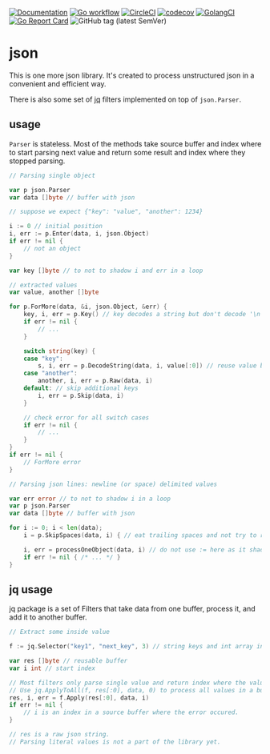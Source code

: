 [![Documentation](https://pkg.go.dev/badge/github.com/nikandfor/json)](https://pkg.go.dev/github.com/nikandfor/json?tab=doc)
[![Go workflow](https://github.com/nikandfor/json/actions/workflows/go.yml/badge.svg)](https://github.com/nikandfor/json/actions/workflows/go.yml)
[![CircleCI](https://circleci.com/gh/nikandfor/json.svg?style=svg)](https://circleci.com/gh/nikandfor/json)
[![codecov](https://codecov.io/gh/nikandfor/json/branch/master/graph/badge.svg)](https://codecov.io/gh/nikandfor/json)
[![GolangCI](https://golangci.com/badges/github.com/nikandfor/json.svg)](https://golangci.com/r/github.com/nikandfor/json)
[![Go Report Card](https://goreportcard.com/badge/github.com/nikandfor/json)](https://goreportcard.com/report/github.com/nikandfor/json)
![GitHub tag (latest SemVer)](https://img.shields.io/github/v/tag/nikandfor/errors?sort=semver)

# json

This is one more json library.
It's created to process unstructured json in a convenient and efficient way.

There is also some set of [jq](https://jqlang.github.io/jq/manual/) filters implemented on top of `json.Parser`.

## usage

`Parser` is stateless.
Most of the methods take source buffer and index where to start parsing next value and return some result and index where they stopped parsing.

```go
// Parsing single object

var p json.Parser
var data []byte // buffer with json

// suppose we expect {"key": "value", "another": 1234}

i := 0 // initial position
i, err := p.Enter(data, i, json.Object)
if err != nil {
	// not an object
}

var key []byte // to not to shadow i and err in a loop

// extracted values
var value, another []byte

for p.ForMore(data, &i, json.Object, &err) {
	key, i, err = p.Key() // key decodes a string but don't decode '\n', '\"', '\xXX' and others
	if err != nil {
		// ...
	}

	switch string(key) {
	case "key":
		s, i, err = p.DecodeString(data, i, value[:0]) // reuse value buffer if we are in a loop or something
	case "another":
		another, i, err = p.Raw(data, i)
	default: // skip additional keys
		i, err = p.Skip(data, i)
	}

	// check error for all switch cases
	if err != nil {
		// ...
	}
}
if err != nil {
	// ForMore error
}
```

```go
// Parsing json lines: newline (or space) delimited values

var err error // to not to shadow i in a loop
var p json.Parser
var data []byte // buffer with json

for i := 0; i < len(data);
	i = p.SkipSpaces(data, i) { // eat trailing spaces and not try to read the value from string "\n"

	i, err = processOneObject(data, i) // do not use := here as it shadow i and loop will restart from the same index
	if err != nil { /* ... */ }
}
```

## jq usage

jq package is a set of Filters that take data from one buffer, process it, and add it to another buffer.

```go
// Extract some inside value

f := jq.Selector("key1", "next_key", 3) // string keys and int array indexes are supported

var res []byte // reusable buffer
var i int // start index

// Most filters only parse single value and return index where the value ended.
// Use jq.ApplyToAll(f, res[:0], data, 0) to process all values in a buffer.
res, i, err = f.Apply(res[:0], data, i)
if err != nil {
	// i is an index in a source buffer where the error occured.
}

// res is a raw json string.
// Parsing literal values is not a part of the library yet.
```

